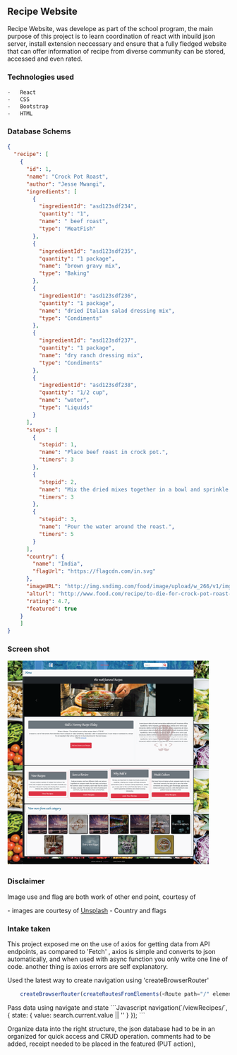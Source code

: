 <h2>Recipe Website</h2>

<p>Recipe Website, was develope as part of the school program, the main purpose of this project is to learn coordination of react with inbuild json server, install extension neccessary and ensure that a fully fledged website that can offer information of recipe from diverse community can be stored, accessed and even rated.

### Technologies used

    -   React
    -   CSS
    -   Bootstrap 
    -   HTML

### Database Schems
```json
{
  "recipe": [
    {
      "id": 1,
      "name": "Crock Pot Roast",
      "author": "Jesse Mwangi",
      "ingredients": [
        {
          "ingredientId": "asd123sdf234",
          "quantity": "1",
          "name": " beef roast",
          "type": "MeatFish"
        },
        {
          "ingredientId": "asd123sdf235",
          "quantity": "1 package",
          "name": "brown gravy mix",
          "type": "Baking"
        },
        {
          "ingredientId": "asd123sdf236",
          "quantity": "1 package",
          "name": "dried Italian salad dressing mix",
          "type": "Condiments"
        },
        {
          "ingredientId": "asd123sdf237",
          "quantity": "1 package",
          "name": "dry ranch dressing mix",
          "type": "Condiments"
        },
        {
          "ingredientId": "asd123sdf238",
          "quantity": "1/2 cup",
          "name": "water",
          "type": "Liquids"
        }
      ],
      "steps": [
        {
          "stepid": 1,
          "name": "Place beef roast in crock pot.",
          "timers": 3
        },
        {
          "stepid": 2,
          "name": "Mix the dried mixes together in a bowl and sprinkle over the roast.",
          "timers": 3
        },
        {
          "stepid": 3,
          "name": "Pour the water around the roast.",
          "timers": 5
        }
      ],
      "country": {
        "name": "India",
        "flagUrl": "https://flagcdn.com/in.svg"
      },
      "imageURL": "http://img.sndimg.com/food/image/upload/w_266/v1/img/recipes/27/20/8/picVfzLZo.jpg",
      "alturl": "http://www.food.com/recipe/to-die-for-crock-pot-roast-27208",
      "rating": 4.7,
      "featured": true
    }
    ]
}
```
### Screen shot

<img src="src/Assets/tasteIT.png" alt="TasteIt"/>

### Disclaimer

<p>Image use and flag are both work of other end point, courtesy of</p> 
    -   images are courtesy of <a href = "https://unsplash.com">Unsplash</a>
    -   Country and flags 

### Intake taken
<p>
This project exposed me on the use of axios for getting data from API endpoints, as compared to 'Fetch'
    , axios is simple and converts to json automatically, and when used with async function you only write one line of 
    code. another thing is axios errors are self explanatory.
    </p>
<p> Used the latest way to create navigation using 'createBrowserRouter'

```Javascript
    createBrowserRouter(createRoutesFromElements(<Route path="/" element={<Name />}>));
```

</p>
<p> Pass data using navigate and state
```Javascript
navigation(`/viewRecipes/`, { state: { value: search.current.value || '' } });
```

<p> Organize data into the right structure, the json database had to be in an organized for quick access
and CRUD operation. comments had to be added, receipt needed to be placed in the featured (PUT action), 